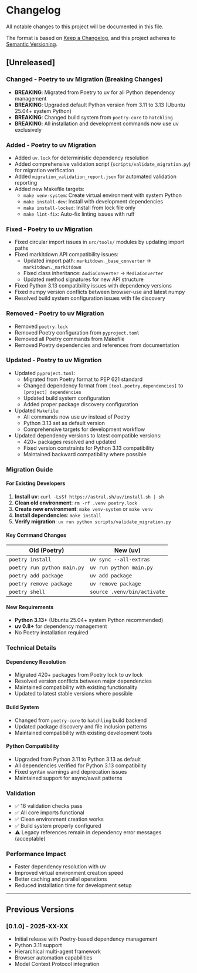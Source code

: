 # Changelog

All notable changes to this project will be documented in this file.

The format is based on [Keep a Changelog](https://keepachangelog.com/en/1.0.0/),
and this project adheres to [Semantic Versioning](https://semver.org/spec/v2.0.0.html).

## [Unreleased]

### Changed - Poetry to uv Migration (Breaking Changes)
- **BREAKING**: Migrated from Poetry to uv for all Python dependency management
- **BREAKING**: Upgraded default Python version from 3.11 to 3.13 (Ubuntu 25.04+ system Python)
- **BREAKING**: Changed build system from `poetry-core` to `hatchling`
- **BREAKING**: All installation and development commands now use uv exclusively

### Added - Poetry to uv Migration
- Added `uv.lock` for deterministic dependency resolution
- Added comprehensive validation script (`scripts/validate_migration.py`) for migration verification
- Added `migration_validation_report.json` for automated validation reporting
- Added new Makefile targets:
  - `make venv-system`: Create virtual environment with system Python
  - `make install-dev`: Install with development dependencies
  - `make install-locked`: Install from lock file only
  - `make lint-fix`: Auto-fix linting issues with ruff

### Fixed - Poetry to uv Migration
- Fixed circular import issues in `src/tools/` modules by updating import paths
- Fixed markitdown API compatibility issues:
  - Updated import path: `markitdown._base_converter` → `markitdown._markitdown`
  - Fixed class inheritance: `AudioConverter` → `MediaConverter`
  - Updated method signatures for new API structure
- Fixed Python 3.13 compatibility issues with dependency versions
- Fixed numpy version conflicts between browser-use and latest numpy
- Resolved build system configuration issues with file discovery

### Removed - Poetry to uv Migration
- Removed `poetry.lock`
- Removed Poetry configuration from `pyproject.toml`
- Removed all Poetry commands from Makefile
- Removed Poetry dependencies and references from documentation

### Updated - Poetry to uv Migration
- Updated `pyproject.toml`:
  - Migrated from Poetry format to PEP 621 standard
  - Changed dependency format from `[tool.poetry.dependencies]` to `[project] dependencies`
  - Updated build system configuration
  - Added proper package discovery configuration
- Updated `Makefile`:
  - All commands now use uv instead of Poetry
  - Python 3.13 set as default version
  - Comprehensive targets for development workflow
- Updated dependency versions to latest compatible versions:
  - 420+ packages resolved and updated
  - Fixed version constraints for Python 3.13 compatibility
  - Maintained backward compatibility where possible

### Migration Guide

#### For Existing Developers
1. **Install uv**: `curl -LsSf https://astral.sh/uv/install.sh | sh`
2. **Clean old environment**: `rm -rf .venv poetry.lock`
3. **Create new environment**: `make venv-system` or `make venv`
4. **Install dependencies**: `make install`
5. **Verify migration**: `uv run python scripts/validate_migration.py`

#### Key Command Changes
| Old (Poetry) | New (uv) |
|-------------|----------|
| `poetry install` | `uv sync --all-extras` |
| `poetry run python main.py` | `uv run python main.py` |
| `poetry add package` | `uv add package` |
| `poetry remove package` | `uv remove package` |
| `poetry shell` | `source .venv/bin/activate` |

#### New Requirements
- **Python 3.13+** (Ubuntu 25.04+ system Python recommended)
- **uv 0.8+** for dependency management
- No Poetry installation required

### Technical Details

#### Dependency Resolution
- Migrated 420+ packages from Poetry lock to uv lock
- Resolved version conflicts between major dependencies
- Maintained compatibility with existing functionality
- Updated to latest stable versions where possible

#### Build System
- Changed from `poetry-core` to `hatchling` build backend
- Updated package discovery and file inclusion patterns
- Maintained compatibility with existing development tools

#### Python Compatibility
- Upgraded from Python 3.11 to Python 3.13 as default
- All dependencies verified for Python 3.13 compatibility
- Fixed syntax warnings and deprecation issues
- Maintained support for async/await patterns

### Validation
- ✅ 16 validation checks pass
- ✅ All core imports functional
- ✅ Clean environment creation works
- ✅ Build system properly configured
- ⚠️ Legacy references remain in dependency error messages (acceptable)

### Performance Impact
- Faster dependency resolution with uv
- Improved virtual environment creation speed
- Better caching and parallel operations
- Reduced installation time for development setup

---

## Previous Versions

### [0.1.0] - 2025-XX-XX
- Initial release with Poetry-based dependency management
- Python 3.11 support
- Hierarchical multi-agent framework
- Browser automation capabilities
- Model Context Protocol integration